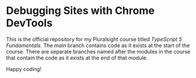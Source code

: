 # Debugging Sites with Chrome DevTools

This is the official repository for my Pluralsight course titled *TypeScript 5 Fundamentals*. 
The *main* branch contains code as it 
exists at the start of the course. There are separate branches named after the modules in the course that contain the code as it 
exists at the end of that module.

Happy coding!